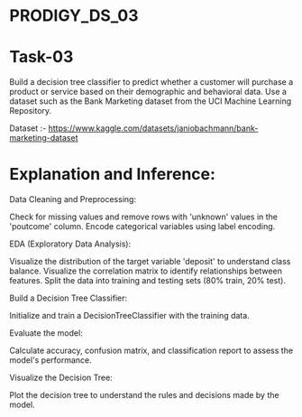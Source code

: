 # PRODIGY_DS_03
# Task-03
Build a decision tree classifier to predict whether a customer will purchase a product or service based on their demographic and behavioral data. Use a dataset such as the Bank Marketing dataset from the UCI Machine Learning Repository.

Dataset :- https://www.kaggle.com/datasets/janiobachmann/bank-marketing-dataset
# Explanation and Inference:

Data Cleaning and Preprocessing:

Check for missing values and remove rows with 'unknown' values in the 'poutcome' column.
Encode categorical variables using label encoding.

EDA (Exploratory Data Analysis):

Visualize the distribution of the target variable 'deposit' to understand class balance.
Visualize the correlation matrix to identify relationships between features.
Split the data into training and testing sets (80% train, 20% test).

Build a Decision Tree Classifier:

Initialize and train a DecisionTreeClassifier with the training data.

Evaluate the model:

Calculate accuracy, confusion matrix, and classification report to assess the model's performance.

Visualize the Decision Tree:

Plot the decision tree to understand the rules and decisions made by the model.
